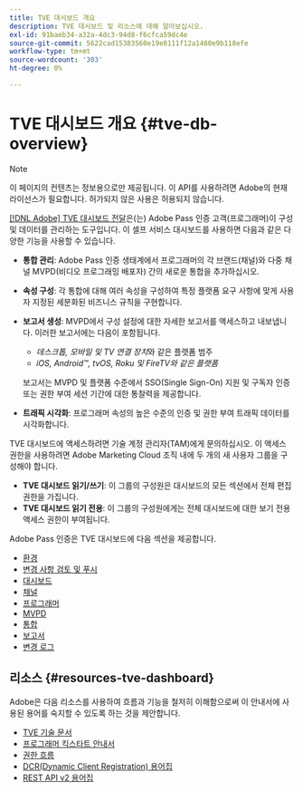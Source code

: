 ```yaml
---
title: TVE 대시보드 개요
description: TVE 대시보드 및 리소스에 대해 알아보십시오.
exl-id: 91baeb34-a32a-4dc3-94d8-f6cfca59dc4e
source-git-commit: 5622cad15383560e19e8111f12a1460e9b118efe
workflow-type: tm+mt
source-wordcount: '303'
ht-degree: 0%

---
```


# TVE 대시보드 개요 {#tve-db-overview}

>[!NOTE]
>
>이 페이지의 컨텐츠는 정보용으로만 제공됩니다. 이 API를 사용하려면 Adobe의 현재 라이선스가 필요합니다. 허가되지 않은 사용은 허용되지 않습니다.

[[!DNL Adobe] TVE 대시보드 전달](https://experience.adobe.com/pass/authentication)은(는) Adobe Pass 인증 고객(프로그래머)이 구성 및 데이터를 관리하는 도구입니다. 이 셀프 서비스 대시보드를 사용하면 다음과 같은 다양한 기능을 사용할 수 있습니다.

* **통합 관리**: Adobe Pass 인증 생태계에서 프로그래머의 각 브랜드(채널)와 다중 채널 MVPD(비디오 프로그래밍 배포자) 간의 새로운 통합을 추가하십시오.

* **속성 구성**: 각 통합에 대해 여러 속성을 구성하여 특정 플랫폼 요구 사항에 맞게 사용자 지정된 세분화된 비즈니스 규칙을 구현합니다.

* **보고서 생성**: MVPD에서 구성 설정에 대한 자세한 보고서를 액세스하고 내보냅니다. 이러한 보고서에는 다음이 포함됩니다.
   * *데스크톱, 모바일 및 TV 연결 장치*&#x200B;와 같은 플랫폼 범주
   * *iOS, Android™, tvOS, Roku 및 FireTV와 같은 플랫폼*

  보고서는 MVPD 및 플랫폼 수준에서 SSO(Single Sign-On) 지원 및 구독자 인증 또는 권한 부여 세션 기간에 대한 통찰력을 제공합니다.

* **트래픽 시각화**: 프로그래머 속성의 높은 수준의 인증 및 권한 부여 트래픽 데이터를 시각화합니다.

TVE 대시보드에 액세스하려면 기술 계정 관리자(TAM)에게 문의하십시오. 이 액세스 권한을 사용하려면 Adobe Marketing Cloud 조직 내에 두 개의 새 사용자 그룹을 구성해야 합니다.

* **TVE 대시보드 읽기/쓰기**: 이 그룹의 구성원은 대시보드의 모든 섹션에서 전체 편집 권한을 가집니다.
* **TVE 대시보드 읽기 전용**: 이 그룹의 구성원에게는 전체 대시보드에 대한 보기 전용 액세스 권한이 부여됩니다.

Adobe Pass 인증은 TVE 대시보드에 다음 섹션을 제공합니다.

* [환경](/help/authentication/user-guide-tve-dashboard/tve-dashboard-environments.md)
* [변경 사항 검토 및 푸시](/help/authentication/user-guide-tve-dashboard/tve-dashboard-review-push-changes.md)
* [대시보드](/help/authentication/user-guide-tve-dashboard/tve-dashboard-home.md)
* [채널](/help/authentication/user-guide-tve-dashboard/tve-dashboard-channels.md)
* [프로그래머](/help/authentication/user-guide-tve-dashboard/tve-dashboard-programmers.md)
* [MVPD](/help/authentication/user-guide-tve-dashboard/tve-dashboard-mvpds.md)
* [통합](/help/authentication/user-guide-tve-dashboard/tve-dashboard-integrations.md)
* [보고서](/help/authentication/user-guide-tve-dashboard/tve-dashboard-reports.md)
* [변경 로그](/help/authentication/user-guide-tve-dashboard/tve-dashboard-changes-log.md)

## 리소스 {#resources-tve-dashboard}

Adobe은 다음 리소스를 사용하여 흐름과 기능을 철저히 이해함으로써 이 안내서에 사용된 용어를 숙지할 수 있도록 하는 것을 제안합니다.

* [TVE 기술 문서](/help/authentication/kickstart/technical-paper.md)
* [프로그래머 킥스타트 안내서](/help/authentication/kickstart/programmer-kickstart-guide.md)
* [권한 흐름](/help/authentication/integration-guide-programmers/entitlement-flow.md)
* [DCR(Dynamic Client Registration) 용어집](/help/authentication/integration-guide-programmers/rest-apis/rest-api-dcr/dynamic-client-registration-glossary.md)
* [REST API v2 용어집](/help/authentication/integration-guide-programmers/rest-apis/rest-api-v2/rest-api-v2-glossary.md)
